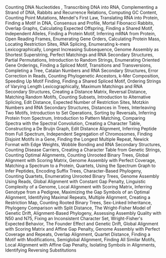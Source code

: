 Counting DNA Nucleotides ,
Transcribing DNA into RNA,
Complementing a Strand of DNA,
Rabbits and Recurrence Relations,
Computing GC Content,
Counting Point Mutations,
Mendel's First Law,
Translating RNA into Protein,
Finding a Motif in DNA,
Consensus and Profile,
Mortal Fibonacci Rabbits,
Overlap Graphs,
Calculating Expected Offspring,
Finding a Shared Motif,
Independent Alleles,
Finding a Protein Motif,
Inferring mRNA from Protein,
Open Reading Frames,
Enumerating Gene Orders,
Calculating Protein Mass,
Locating Restriction Sites,
RNA Splicing,
Enumerating k-mers Lexicographically,
Longest Increasing Subsequence,
Genome Assembly as Shortest Superstring,
Perfect Matchings and RNA Secondary Structures,
Partial Permutations,
Introduction to Random Strings,
Enumerating Oriented Gene Orderings,
Finding a Spliced Motif,
Transitions and Transversions,
Completing a Tree,
Catalan Numbers and RNA Secondary Structures,
Error Correction in Reads,
Counting Phylogenetic Ancestors,
k-Mer Composition,
Speeding Up Motif Finding,
Finding a Shared Spliced Motif,
Ordering Strings of Varying Length Lexicographically,
Maximum Matchings and RNA Secondary Structures,
Creating a Distance Matrix,
Reversal Distance,
Matching Random Motifs,
Counting Subsets,
Introduction to Alternative Splicing,
Edit Distance,
Expected Number of Restriction Sites,
Motzkin Numbers and RNA Secondary Structures,
Distances in Trees,
Interleaving Two Motifs,
Introduction to Set Operations,
Sorting by Reversals,
Inferring Protein from Spectrum,
Introduction to Pattern Matching,
Comparing Spectra with the Spectral Convolution,
Creating a Character Table,
Constructing a De Bruijn Graph,
Edit Distance Alignment,
Inferring Peptide from Full Spectrum,
Independent Segregation of Chromosomes,
Finding Disjoint Motifs in a Gene,
Finding the Longest Multiple Repeat,
Newick Format with Edge Weights,
Wobble Bonding and RNA Secondary Structures,
Counting Disease Carriers,
Creating a Character Table from Genetic Strings,
Counting Optimal Alignments,
Counting Unrooted Binary Trees,
Global Alignment with Scoring Matrix,
Genome Assembly with Perfect Coverage,
Matching a Spectrum to a Protein,
Quartets,
Using the Spectrum Graph to Infer Peptides,
Encoding Suffix Trees,
Character-Based Phylogeny,
Counting Quartets,
Enumerating Unrooted Binary Trees,
Genome Assembly Using Reads,
Global Alignment with Constant Gap Penalty,
Linguistic Complexity of a Genome,
Local Alignment with Scoring Matrix,
Inferring Genotype from a Pedigree,
Maximizing the Gap Symbols of an Optimal Alignment,
Identifying Maximal Repeats,
Multiple Alignment,
Creating a Restriction Map,
Counting Rooted Binary Trees,
Sex-Linked Inheritance,
Phylogeny Comparison with Split Distance,
The Wright-Fisher Model of Genetic Drift,
Alignment-Based Phylogeny,
Assessing Assembly Quality with N50 and N75,
Fixing an Inconsistent Character Set,
Wright-Fisher's Expected Behavior,
The Founder Effect and Genetic Drift,
Global Alignment with Scoring Matrix and Affine Gap Penalty,
Genome Assembly with Perfect Coverage and Repeats,
Overlap Alignment,
Quartet Distance,
Finding a Motif with Modifications,
Semiglobal Alignment,
Finding All Similar Motifs,
Local Alignment with Affine Gap Penalty,
Isolating Symbols in Alignments,
Identifying Reversing Substitutions
